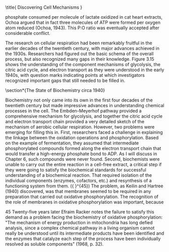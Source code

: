 \title{
Discovering Cell Mechanisms
}

phosphate consumed per molecule of lactate oxidized in cat heart extracts, Ochoa argued that in fact three molecules of ATP were formed per oxygen atom reduced (Ochoa, 1943). This P:O ratio was eventually accepted after considerable conflict.

The research on cellular respiration had been remarkably fruitful in the earlier decades of the twentieth century, with major advances achieved in the 1930s. Researchers had figured out the basic schema of the overall process, but also recognized many gaps in their knowledge. Figure 3.15 shows the understanding of the component mechanisms of glycolysis, the citric acid cycle, and electron transport as they were understood in the early 1940s, with question marks indicating points at which investigators recognized important gaps that still needed to be filled in.

\section*{The State of Biochemistry circa 1940}

Biochemistry not only came into its own in the first four decades of the twentieth century but made impressive advances in understanding chemical processes in the cell. The Embden-Meyerhof pathway provided a comprehensive mechanism for glycolysis, and together the citric acid cycle and electron transport chain provided a very detailed sketch of the mechanism of aerobic cellular respiration. However, two problems were emerging for filling this in. First, researchers faced a challenge in explaining the linkage between the oxidation operations and phosphorylation. Based on the example of fermentation, they assumed that intermediate phosphorylated compounds formed along the electron transport chain that would transfer a high-energy phosphate bond to ADP. As I will discuss in Chapter 6, such compounds were never found. Second, biochemists were unable to carry out the entire reaction in a cell-free extract, a critical step if they were going to satisfy the biochemical standards for successful understanding of a biochemical reaction. That required isolation of the individual components (enzymes, cofactors, etc.) and resynthesis of a functioning system from them. \({ }^{45}\) The problem, as Keilin and Hartree (1940) discovered, was that membranes seemed to be required in any preparation that carried out oxidative phosphorylation. The recognition of the role of membranes in oxidative phosphorylation was important, because

45 Twenty-five years later Efraim Racker notes the failure to satisfy this demand as a problem facing the biochemistry of oxidative phosphorylation: "The mechanism of energy production in mitochondria has long defied analysis, since a complex chemical pathway in a living organism cannot really be understood until its intermediate products have been identified and the enzymes that catalyze each step of the process have been individually resolved as soluble components" (1968, p. 32).